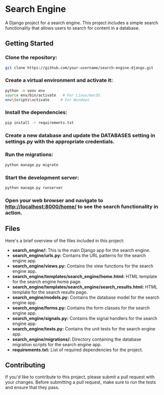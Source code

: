 # Search Engine 

A Django project for a search engine. This project includes a simple search functionality that allows users to search for content in a database.

## Getting Started

### Clone the repository:

```bash
git clone https://github.com/your-username/search-engine-django.git
```

### Create a virtual environment and activate it:

```bash
python -m venv env
source env/bin/activate   # For Linux/macOS
env\Scripts\activate     # For Windows
```

### Install the dependencies:

```bash
pip install -r requirements.txt
```

### Create a new database and update the DATABASES setting in settings.py with the appropriate credentials.

### Run the migrations:

```bash
python manage.py migrate
```

### Start the development server:

```bash
python manage.py runserver
```

### Open your web browser and navigate to [http://localhost:8000/home/](http://localhost:8000/home/) to see the search functionality in action.

## Files

Here's a brief overview of the files included in this project:

- **search_engine/:** This is the main Django app for the search engine.
- **search_engine/urls.py:** Contains the URL patterns for the search engine app.
- **search_engine/views.py:** Contains the view functions for the search engine app.
- **search_engine/templates/search_engine/home.html:** HTML template for the search engine home page.
- **search_engine/templates/search_engine/search_results.html:** HTML template for the search results page.
- **search_engine/models.py:** Contains the database model for the search engine app.
- **search_engine/forms.py:** Contains the form classes for the search engine app.
- **search_engine/signals.py:** Contains the signal handlers for the search engine app.
- **search_engine/tests.py:** Contains the unit tests for the search engine app.
- **search_engine/migrations/:** Directory containing the database migration scripts for the search engine app.
- **requirements.txt:** List of required dependencies for the project.

## Contributing

If you'd like to contribute to this project, please submit a pull request with your changes. Before submitting a pull request, make sure to run the tests and ensure that they pass.